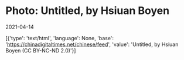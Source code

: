 # Photo: Untitled, by Hsiuan Boyen

2021-04-14

[{'type': 'text/html', 'language': None, 'base': 'https://chinadigitaltimes.net/chinese/feed', 'value': 'Untitled, by Hsiuan Boyen (CC BY-NC-ND 2.0)'}]